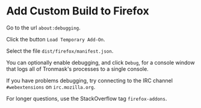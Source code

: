 # Add Custom Build to Firefox

Go to the url `about:debugging`.

Click the button `Load Temporary Add-On`.

Select the file `dist/firefox/manifest.json`.

You can optionally enable debugging, and click `Debug`, for a console window that logs all of Tronmask's processes to a single console.

If you have problems debugging, try connecting to the IRC channel `#webextensions` on `irc.mozilla.org`.

For longer questions, use the StackOverflow tag `firefox-addons`.


